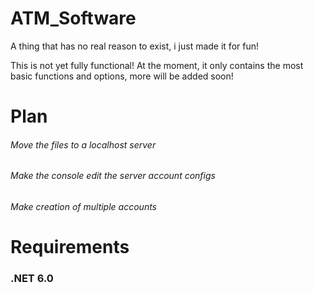 # ATM_Software
A thing that has no real reason to exist, i just made it for fun!

This is not yet fully functional! At the moment, it only contains the most basic functions and options, more will be added soon!

# Plan
###### Move the files to a localhost server
###### Make the console edit the server account configs
###### Make creation of multiple accounts

# Requirements
### .NET 6.0
